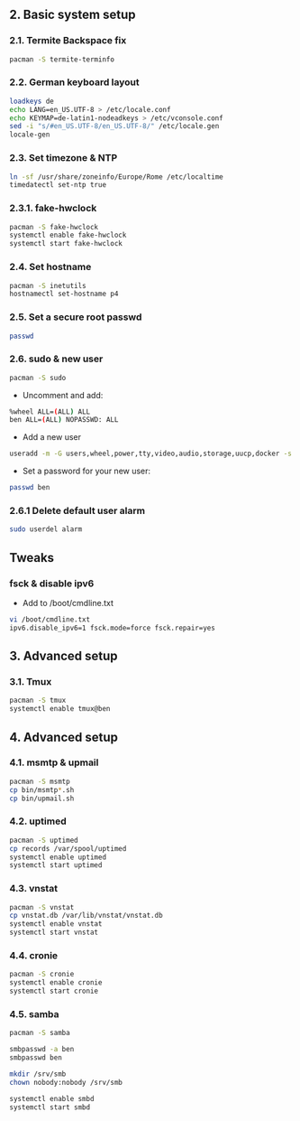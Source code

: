 
## 2. Basic system setup

### 2.1. Termite Backspace fix

```bash
pacman -S termite-terminfo
```

### 2.2. German keyboard layout

```bash
loadkeys de
echo LANG=en_US.UTF-8 > /etc/locale.conf
echo KEYMAP=de-latin1-nodeadkeys > /etc/vconsole.conf
sed -i "s/#en_US.UTF-8/en_US.UTF-8/" /etc/locale.gen
locale-gen
```
### 2.3. Set timezone & NTP

```bash
ln -sf /usr/share/zoneinfo/Europe/Rome /etc/localtime
timedatectl set-ntp true
```

### 2.3.1. fake-hwclock

```bash
pacman -S fake-hwclock
systemctl enable fake-hwclock
systemctl start fake-hwclock
```

### 2.4. Set hostname

```bash
pacman -S inetutils
hostnamectl set-hostname p4
```

### 2.5. Set a secure root passwd

```bash
passwd
```

### 2.6. sudo & new user

```bash
pacman -S sudo
```

* Uncomment and add:

```bash
%wheel ALL=(ALL) ALL
ben ALL=(ALL) NOPASSWD: ALL
```

* Add a new user

```bash
useradd -m -G users,wheel,power,tty,video,audio,storage,uucp,docker -s /bin/bash ben
```

* Set a password for your new user:

```bash
passwd ben
```

### 2.6.1 Delete default user alarm

```bash
sudo userdel alarm
```

## Tweaks
### fsck & disable ipv6

* Add to /boot/cmdline.txt

```bash
vi /boot/cmdline.txt
ipv6.disable_ipv6=1 fsck.mode=force fsck.repair=yes
```

## 3. Advanced setup
### 3.1. Tmux

```bash
pacman -S tmux
systemctl enable tmux@ben
```

## 4. Advanced setup
### 4.1. msmtp & upmail

```bash
pacman -S msmtp
cp bin/msmtp*.sh
cp bin/upmail.sh
```

### 4.2. uptimed

```bash
pacman -S uptimed
cp records /var/spool/uptimed
systemctl enable uptimed
systemctl start uptimed
```
### 4.3. vnstat

```bash
pacman -S vnstat
cp vnstat.db /var/lib/vnstat/vnstat.db
systemctl enable vnstat
systemctl start vnstat
```

### 4.4. cronie

```bash
pacman -S cronie
systemctl enable cronie
systemctl start cronie
```

### 4.5. samba

```bash
pacman -S samba

smbpasswd -a ben
smbpasswd ben

mkdir /srv/smb
chown nobody:nobody /srv/smb

systemctl enable smbd
systemctl start smbd
```
